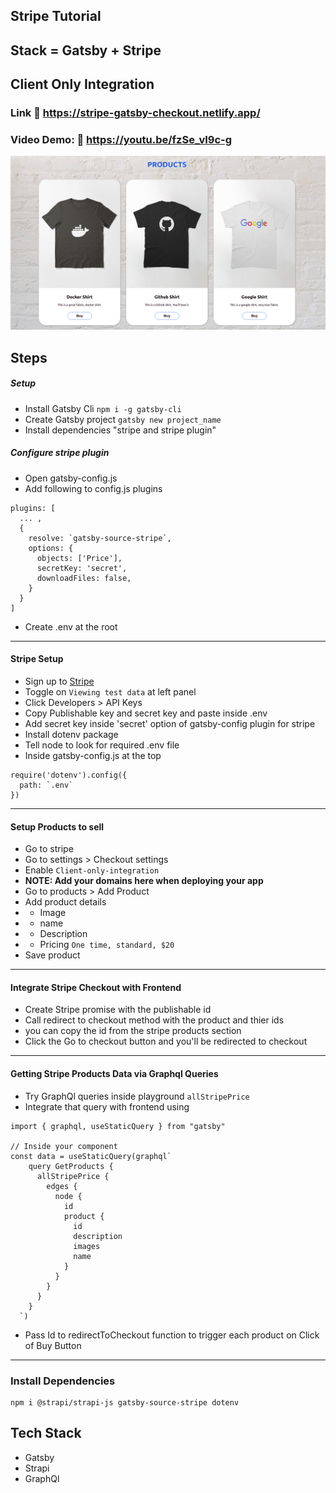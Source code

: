 ## Stripe Tutorial

## Stack = Gatsby + Stripe

## **Client Only Integration**

### Link :link: https://stripe-gatsby-checkout.netlify.app/
### Video Demo: :link: https://youtu.be/fzSe_vI9c-g

<img src='./src/images/home.png'>

## Steps

##### Setup

- Install Gatsby Cli `npm i -g gatsby-cli`
- Create Gatsby project `gatsby new project_name`
- Install dependencies "stripe and stripe plugin"

##### Configure stripe plugin

- Open gatsby-config.js
- Add following to config.js plugins

```
plugins: [
  ... ,
  {
    resolve: `gatsby-source-stripe`,
    options: {
      objects: ['Price'],
      secretKey: 'secret',
      downloadFiles: false,
    }
  }
]
```

- Create .env at the root

---

#### Stripe Setup

- Sign up to [Stripe](https://www.stripe.com/)
- Toggle on `Viewing test data` at left panel
- Click Developers > API Keys
- Copy Publishable key and secret key and paste inside .env
- Add secret key inside 'secret' option of gatsby-config plugin for stripe
- Install dotenv package
- Tell node to look for required .env file
- Inside gatsby-config.js at the top

```
require('dotenv').config({
  path: `.env`
})
```

---

#### Setup Products to sell

- Go to stripe
- Go to settings > Checkout settings
- Enable `Client-only-integration`
- **NOTE: Add your domains here when deploying your app**
- Go to products > Add Product
- Add product details
- - Image
- - name
- - Description
- - Pricing `One time, standard, $20`
- Save product

---

#### Integrate Stripe Checkout with Frontend

- Create Stripe promise with the publishable id
- Call redirect to checkout method with the product and thier ids
- you can copy the id from the stripe products section
- Click the Go to checkout button and you'll be redirected to checkout

---

#### Getting Stripe Products Data via Graphql Queries

- Try GraphQl queries inside playground `allStripePrice`
- Integrate that query with frontend using

```
import { graphql, useStaticQuery } from "gatsby"

// Inside your component
const data = useStaticQuery(graphql`
    query GetProducts {
      allStripePrice {
        edges {
          node {
            id
            product {
              id
              description
              images
              name
            }
          }
        }
      }
    }
  `)
```

- Pass Id to redirectToCheckout function to trigger each product on Click of Buy Button

---

### Install Dependencies

```
npm i @strapi/strapi-js gatsby-source-stripe dotenv
```

## Tech Stack

- Gatsby
- Strapi
- GraphQl
